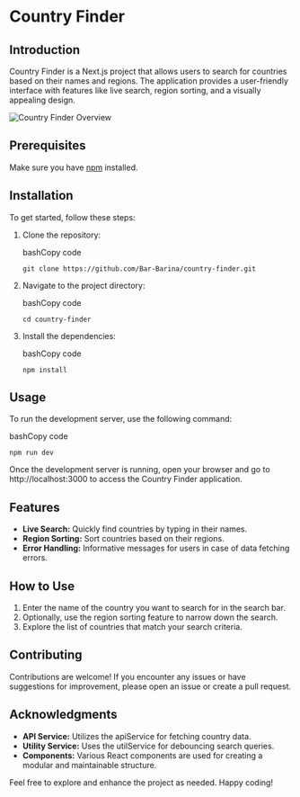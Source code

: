 # Country Finder

## Introduction

Country Finder is a Next.js project that allows users to search for countries based on their names and regions. The application provides a user-friendly interface with features like live search, region sorting, and a visually appealing design.

![Country Finder Overview](./CountryFinderOverview.png)

## Prerequisites

Make sure you have [npm](https://www.npmjs.com/) installed.

## Installation

To get started, follow these steps:

1.  Clone the repository:

    bashCopy code

    `git clone https://github.com/Bar-Barina/country-finder.git`

2.  Navigate to the project directory:

    bashCopy code

    `cd country-finder`

3.  Install the dependencies:

    bashCopy code

    `npm install`

## Usage

To run the development server, use the following command:

bashCopy code

`npm run dev`

Once the development server is running, open your browser and go to http://localhost:3000 to access the Country Finder application.

## Features

- **Live Search:** Quickly find countries by typing in their names.
- **Region Sorting:** Sort countries based on their regions.
- **Error Handling:** Informative messages for users in case of data fetching errors.

## How to Use

1.  Enter the name of the country you want to search for in the search bar.
2.  Optionally, use the region sorting feature to narrow down the search.
3.  Explore the list of countries that match your search criteria.

## Contributing

Contributions are welcome! If you encounter any issues or have suggestions for improvement, please open an issue or create a pull request.

## Acknowledgments

- **API Service:** Utilizes the apiService for fetching country data.
- **Utility Service:** Uses the utilService for debouncing search queries.
- **Components:** Various React components are used for creating a modular and maintainable structure.

Feel free to explore and enhance the project as needed. Happy coding!
